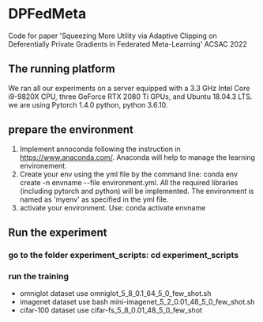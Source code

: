 # DPFedMeta
Code for paper 'Squeezing More Utility via Adaptive Clipping on Deferentially Private Gradients in Federated Meta-Learning' ACSAC 2022

## The running platform
We ran all our experiments on a server equipped with a 3.3 GHz Intel Core i9-9820X CPU, three GeForce RTX 2080 Ti GPUs, and Ubuntu 18.04.3 LTS. we are using  Pytorch 1.4.0 python, python 3.6.10.


## prepare the environment
1. Implement annoconda following the instruction in https://www.anaconda.com/. Anaconda will help to manage the learning environement.
2.  Create your env using the yml file by the command line: conda env create -n envname --file environment.yml. All the required libraries (including pytorch and python) will be implemented. The environment is named as 'myenv' as specified in the yml file.
3. activate your environment. Use: conda activate envname

## Run the experiment
### go to the folder experiment_scripts: cd experiment_scripts
### run the training 
* omniglot dataset use omniglot_5_8_0.1_64_5_0_few_shot.sh
* imagenet dataset use bash mini-imagenet_5_2_0.01_48_5_0_few_shot.sh 
* cifar-100 dataset use cifar-fs_5_8_0.01_48_5_0_few_shot
